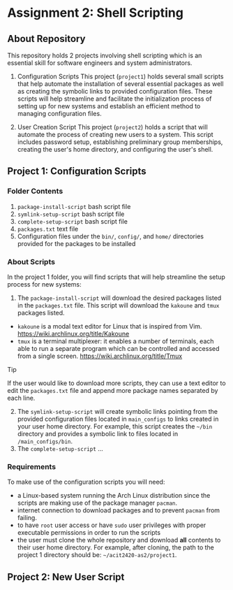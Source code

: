 # Assignment 2: Shell Scripting

## About Repository

This repository holds 2 projects involving shell scripting which is an essential skill for software engineers and system administrators.

1. Configuration Scripts
This project (`project1`) holds several small scripts that help automate the installation of several essential packages as well as creating the symbolic links to provided configuration files. These scripts will help streamline and facilitate the initialization process of setting up for new systems and establish an efficient method to managing configuration files.

2. User Creation Script
This project (`project2`) holds a script that will automate the process of creating new users to a system. This script includes password setup, establishing preliminary group memberships, creating the user's home directory, and configuring the user's shell.

## Project 1: Configuration Scripts

### Folder Contents

1. `package-install-script` bash script file
2. `symlink-setup-script` bash script file
3. `complete-setup-script` bash script file
4. `packages.txt` text file
5. Configuration files under the `bin/`, `config/`, and `home/` directories provided for the packages to be installed

### About Scripts

In the project 1 folder, you will find scripts that will help streamline the setup process for new systems:
1. The `package-install-script` will download the desired packages listed in the `packages.txt` file. This script will download the `kakoune` and `tmux` packages listed.
* `kakoune` is a modal text editor for Linux that is inspired from Vim. https://wiki.archlinux.org/title/Kakoune
* `tmux` is a terminal multiplexer: it enables a number of terminals, each able to run a separate program which can be controlled and accessed from a single screen. https://wiki.archlinux.org/title/Tmux

>[!TIP]
> If the user would like to download more scripts, they can use a text editor to edit the `packages.txt` file and append more package names separated by each line.

2. The `symlink-setup-script` will create symbolic links pointing from the provided configuration files located in `main_configs` to links created in your user home directory. For example, this script creates the `~/bin` directory and provides a symbolic link to files located in `/main_configs/bin`.
3. The `complete-setup-script` ...

### Requirements

To make use of the configuration scripts you will need:

* a Linux-based system running the Arch Linux distribution since the scripts are making use of the package manager `pacman`.
* internet connection to download packages and to prevent `pacman` from failing.
* to have `root` user access or have `sudo` user privileges with proper executable permissions in order to run the scripts
* the user must clone the whole repository and download **all** contents to their user home directory. For example, after cloning, the path to the project 1 directory should be: `~/acit2420-as2/project1`.

## Project 2: New User Script